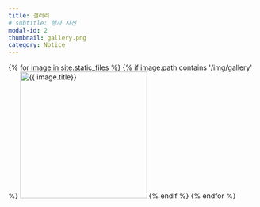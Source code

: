 ```yaml
---
title: 갤러리
# subtitle: 행사 사진
modal-id: 2
thumbnail: gallery.png
category: Notice
---
```


<div>
    {% for image in site.static_files %}
        {% if image.path contains '/img/gallery' %}
          <span><img src="{{ image.path }}" alt="{{ image.title}}" width="256" height="256"></span>
        {% endif %}
    {% endfor %}
</div>